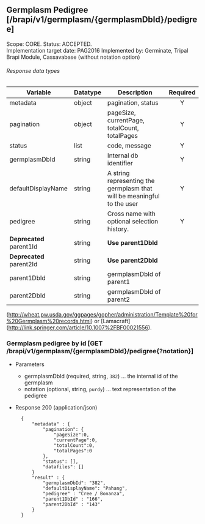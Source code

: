 ## Germplasm Pedigree [/brapi/v1/germplasm/{germplasmDbId}/pedigree]
Scope: CORE. Status: ACCEPTED.  
Implementation target date: PAG2016
Implemented by: Germinate, Tripal Brapi Module, Cassavabase (without notation option)

###### Response data types
|Variable|Datatype|Description|Required|  
|------|------|------|:-----:|
|metadata|object|pagination, status|Y|
|pagination|object|pageSize, currentPage, totalCount, totalPages|Y|
|status|list|code, message|Y|
|germplasmDbId|string|Internal db identifier|Y|
|defaultDisplayName|string|A string representing the germplasm that will be meaningful to the user|Y|
|pedigree|string|Cross name with optional selection history.|Y|
|**Deprecated** parent1Id|string|**Use parent1DbId**||
|**Deprecated** parent2Id|string|**Use parent2DbId**||
|parent1DbId|string|germplasmDbId of parent1||
|parent2DbId|string|germplasmDbId of parent2||

(http://wheat.pw.usda.gov/ggpages/gopher/administration/Template%20for%20Germplasm%20records.html) or [Lamacraft] (http://link.springer.com/article/10.1007%2FBF00021556).  

### Germplasm pedigree by id [GET /brapi/v1/germplasm/{germplasmDbId}/pedigree{?notation}]
+ Parameters
   + germplasmDbId (required, string, `382`) ... the internal id of the germplasm
   + notation (optional, string, `purdy`) ... text representation of the pedigree
+ Response 200 (application/json)
    
        { 
            "metadata" : {
                "pagination": {
                    "pageSize":0, 
                    "currentPage":0, 
                    "totalCount":0, 
                    "totalPages":0 
                },
                "status": [],
                "datafiles": []
            }
            "result" : {
                "germplasmDbId": "382",
                "defaultDisplayName": "Pahang",
                "pedigree" : "Cree / Bonanza",
                "parent1DbId" : "166",
                "parent2DbId" : "143"
            }
        }


